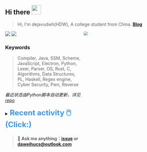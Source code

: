 ## Hi there <img src="https://raw.githubusercontent.com/MartinHeinz/MartinHeinz/master/wave.gif" width="30px">

> Hi, I'm dejavudwh(HDW), A college student from China. **[Blog](https://www.cnblogs.com/secoding)** 

![](https://komarev.com/ghpvc/?username=dejavudwh)
<img src="https://img.shields.io/badge/BLOG-dejavudwh-blue"><a href="https://www.cnblogs.com/secoding/"></a></img>
<img align="right" width="50%" src="https://github-readme-stats.vercel.app/api?username=dejavudwh&show_icons=true&theme=onedark&count_private=true" style="zoom: 80%;" /> 

### Keywords 

> Compiler, Java, SSM, Scheme, JavaScript, Electron, Python, Lexer, Parser, OS, Rust, C, Algorithms, Data Structures, PL, Haskell, Regex engine, Cyber Security, Pwn, Reverse

*最近状态由Python脚本自动更新，详见<a href="https://github.com/dejavudwh/dejavudwh"> repo</a>*

<details>

  <summary><font size="5.5" color="#3399FF"><b>Recent activity 🖱️(Click:)</b></font></summary>

  - <details open>

    <summary><font size="3.5" color="#3399FF"><b>Recent Post 🖱️</b></font></summary>
    <br>
    <table>
    <tr>
    <td>
    <!-- ZHIHUPOSTS:START --> 

    <!-- ZHIHUPOSTS:END -->
    </td>
    <td>
    <!-- GITHUB:START -->

    - [dejavudwh starred xinntao/Real-ESRGAN](https://github.com/xinntao/Real-ESRGAN) - 2021-09-04T09:06:32Z
    - [dejavudwh commented on issue siyuan-note/siyuan#2629](https://github.com/siyuan-note/siyuan/issues/2629) - 2021-08-14T09:57:25Z
    - [dejavudwh opened an issue in siyuan-note/siyuan](https://github.com/siyuan-note/siyuan/issues/2629) - 2021-08-14T08:46:27Z
    - [dejavudwh starred vulhub/vulhub](https://github.com/vulhub/vulhub) - 2021-08-12T15:15:17Z
    - [dejavudwh starred romkatv/powerlevel10k](https://github.com/romkatv/powerlevel10k) - 2021-08-12T14:57:50Z
    <!-- GITHUB:END -->
    </td>
    </tr>
    </table>
  </details>

</details>

> #### 💬 Ask me anything：[issue](https://github.com/dejavudwh/dejavudwh/issues) or [daweihucs@outlook.com](mailto:daweihucs@outlook.com)